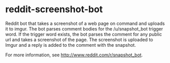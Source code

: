 reddit-screenshot-bot
=====================

Reddit bot that takes a screenshot of a web page on command and uploads it to imgur.  The bot parses comment bodies 
for the /u/snapshot_bot trigger word.  If the trigger word exists, the bot parses the comment for any public url and
takes a screenshot of the page.  The screenshot is uploaded to Imgur and a reply is added to the comment with the snapshot.

For more information, see http://www.reddit.com/r/snapshot_bot.


